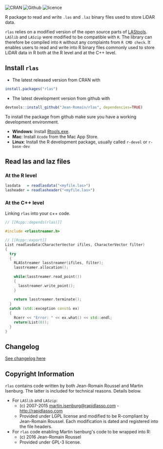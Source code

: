 ![CRAN](https://img.shields.io/badge/CRAN-1.1.9-brightgreen.svg)  ![Github](https://img.shields.io/badge/Github-1.1.10-green.svg)  ![licence](https://img.shields.io/badge/Licence-GPL--3-blue.svg)

R package to read and write `.las` and `.laz` binary files used to store LiDAR data.

`rlas` relies on a modified version of the open source parts of [LAStools](https://github.com/LAStools/LAStools). `LASlib` and `LASzip` were modified to be compatible with `R`. The library can therefore be compiled into `R` without any complaints from `R CMD check`.
It enables users to read and write into R binary files commonly used to store LiDAR data in R both at the R level and at the C++ level.

## Install `rlas`

* The latest released version from CRAN with

```r
install.packages("rlas")
```

* The latest development version from github with

```r
devtools::install_github("Jean-Romain/rlas", dependencies=TRUE)
```

To install the package from github make sure you have a working development environment.

* **Windows**: Install [Rtools.exe](https://cran.r-project.org/bin/windows/Rtools/).  
* **Mac**: Install `Xcode` from the Mac App Store.
* **Linux**: Install the R development package, usually called `r-devel` or `r-base-dev`

## Read las and laz files

### At the R level

```r
lasdata   = readlasdata("<myfile.las>")
lasheader = readlasheader("<myfile.las>")
```

### At the C++ level

Linking `rlas` into your c++ code.

```cpp
// [[Rcpp::depends(rlas)]]

#include <rlasstreamer.h>

// [[Rcpp::export]]
List readlasdata(CharacterVector ifiles, CharacterVector filter)
{
  try
  {
    RLASstreamer lasstreamer(ifiles, filter);
    lasstreamer.allocation();
  
    while(lasstreamer.read_point())
    {
      lasstreamer.write_point();
    }
  
    return lasstreamer.terminate();
  }
  catch (std::exception const& ex)
  {
    Rcerr << "Error: " << ex.what() << std::endl;
    return(List(0));
  }
}
```

## Changelog

[See changelog here](https://github.com/Jean-Romain/rlas/blob/master/NEWS.md)

## Copyright Information

`rlas` contains code written  by both Jean-Romain Roussel and Martin Isenburg. The latter is included
for technical reasons. Details below.

* For `LASlib` and `LASzip`:
  - (c) 2007-2015 martin.isenburg@rapidlasso.com - http://rapidlasso.com
  - Provided under LGPL license and modified to be R-compliant by Jean-Romain Roussel. Each modification is dated and registered into the file headers.
* For `rlas` code enabling Martin Isenburg's code to be wrapped into R:
  - (c) 2016 Jean-Romain Roussel
  - Provided under GPL-3 license.
